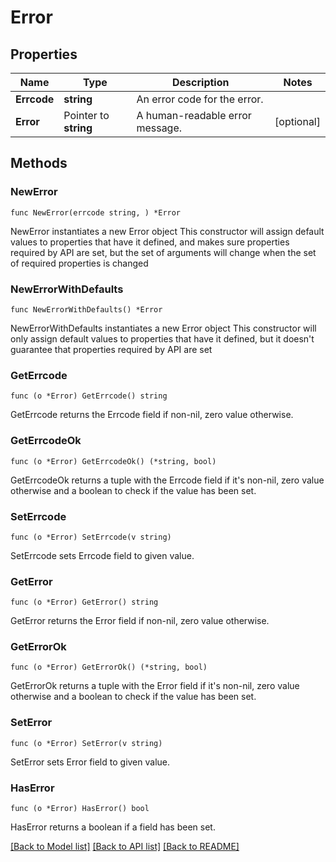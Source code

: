 # Error

## Properties

Name | Type | Description | Notes
------------ | ------------- | ------------- | -------------
**Errcode** | **string** | An error code for the error. | 
**Error** | Pointer to **string** | A human-readable error message. | [optional] 

## Methods

### NewError

`func NewError(errcode string, ) *Error`

NewError instantiates a new Error object
This constructor will assign default values to properties that have it defined,
and makes sure properties required by API are set, but the set of arguments
will change when the set of required properties is changed

### NewErrorWithDefaults

`func NewErrorWithDefaults() *Error`

NewErrorWithDefaults instantiates a new Error object
This constructor will only assign default values to properties that have it defined,
but it doesn't guarantee that properties required by API are set

### GetErrcode

`func (o *Error) GetErrcode() string`

GetErrcode returns the Errcode field if non-nil, zero value otherwise.

### GetErrcodeOk

`func (o *Error) GetErrcodeOk() (*string, bool)`

GetErrcodeOk returns a tuple with the Errcode field if it's non-nil, zero value otherwise
and a boolean to check if the value has been set.

### SetErrcode

`func (o *Error) SetErrcode(v string)`

SetErrcode sets Errcode field to given value.


### GetError

`func (o *Error) GetError() string`

GetError returns the Error field if non-nil, zero value otherwise.

### GetErrorOk

`func (o *Error) GetErrorOk() (*string, bool)`

GetErrorOk returns a tuple with the Error field if it's non-nil, zero value otherwise
and a boolean to check if the value has been set.

### SetError

`func (o *Error) SetError(v string)`

SetError sets Error field to given value.

### HasError

`func (o *Error) HasError() bool`

HasError returns a boolean if a field has been set.


[[Back to Model list]](../README.md#documentation-for-models) [[Back to API list]](../README.md#documentation-for-api-endpoints) [[Back to README]](../README.md)


